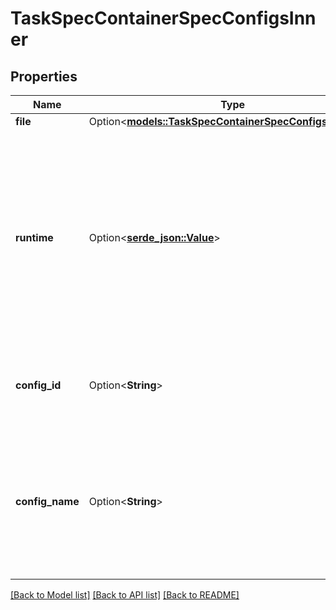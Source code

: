 # TaskSpecContainerSpecConfigsInner

## Properties

Name | Type | Description | Notes
------------ | ------------- | ------------- | -------------
**file** | Option<[**models::TaskSpecContainerSpecConfigsInnerFile**](TaskSpec_ContainerSpec_Configs_inner_File.md)> |  | [optional]
**runtime** | Option<[**serde_json::Value**](.md)> | Runtime represents a target that is not mounted into the container but is used by the task  <p><br /><p>  > **Note**: `Configs.File` and `Configs.Runtime` are mutually > exclusive  | [optional]
**config_id** | Option<**String**> | ConfigID represents the ID of the specific config that we're referencing.  | [optional]
**config_name** | Option<**String**> | ConfigName is the name of the config that this references, but this is just provided for lookup/display purposes. The config in the reference will be identified by its ID.  | [optional]

[[Back to Model list]](../README.md#documentation-for-models) [[Back to API list]](../README.md#documentation-for-api-endpoints) [[Back to README]](../README.md)



